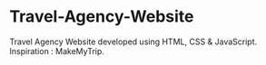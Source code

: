 # Travel-Agency-Website
Travel Agency Website developed using HTML, CSS &amp; JavaScript.  Inspiration : MakeMyTrip. 
